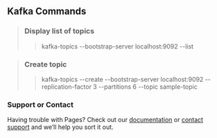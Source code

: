 
## Kafka Commands

> ### Display  list of topics 
>> kafka-topics --bootstrap-server localhost:9092 --list

> ### Create topic
>> kafka-topics --create --bootstrap-server localhost:9092 --replication-factor 3 --partitions 6 --topic sample-topic

### Support or Contact

Having trouble with Pages? Check out our [documentation](https://help.github.com/categories/github-pages-basics/) or [contact support](https://github.com/contact) and we’ll help you sort it out.
